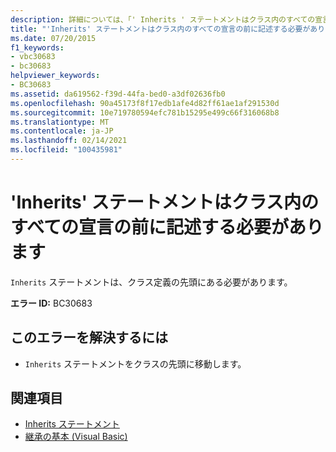 ```yaml
---
description: 詳細については、「' Inherits ' ステートメントはクラス内のすべての宣言の前に記述する必要があります」をご覧ください。
title: "'Inherits' ステートメントはクラス内のすべての宣言の前に記述する必要があります"
ms.date: 07/20/2015
f1_keywords:
- vbc30683
- bc30683
helpviewer_keywords:
- BC30683
ms.assetid: da619562-f39d-44fa-bed0-a3df02636fb0
ms.openlocfilehash: 90a45173f8f17edb1afe4d82ff61ae1af291530d
ms.sourcegitcommit: 10e719780594efc781b15295e499c66f316068b8
ms.translationtype: MT
ms.contentlocale: ja-JP
ms.lasthandoff: 02/14/2021
ms.locfileid: "100435981"
---
```

# <a name="inherits-statement-must-precede-all-declarations-in-a-class"></a>'Inherits' ステートメントはクラス内のすべての宣言の前に記述する必要があります

`Inherits` ステートメントは、クラス定義の先頭にある必要があります。  
  
 **エラー ID:** BC30683  
  
## <a name="to-correct-this-error"></a>このエラーを解決するには  
  
- `Inherits` ステートメントをクラスの先頭に移動します。  
  
## <a name="see-also"></a>関連項目

- [Inherits ステートメント](../language-reference/statements/inherits-statement.md)
- [継承の基本 (Visual Basic)](../programming-guide/language-features/objects-and-classes/inheritance-basics.md)

